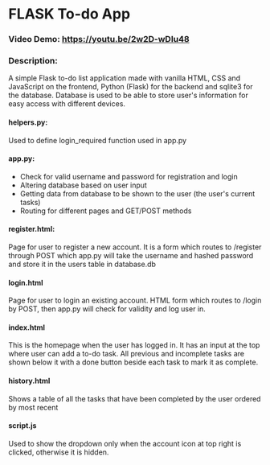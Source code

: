 # FLASK To-do App
### Video Demo:  <https://youtu.be/2w2D-wDIu48>
### Description:
A simple Flask to-do list application made with vanilla HTML, CSS and JavaScript on the frontend, Python (Flask) for the backend and sqlite3 for the database. Database is used to be able to store user's information for easy access with different devices.
#### helpers.py:
Used to define login_required function used in app.py
#### app.py:
- Check for valid username and password for registration and login
- Altering database based on user input
- Getting data from database to be shown to the user (the user's current tasks)
- Routing for different pages and GET/POST methods
#### register.html:
Page for user to register a new account. It is a form which routes to /register through POST which app.py will take the username and hashed password and store it in the users table in database.db 
#### login.html
Page for user to login an existing account. HTML form which routes to /login by POST, then app.py will check for validity and log user in.
#### index.html
This is the homepage when the user has logged in. It has an input at the top where user can add a to-do task. All previous and incomplete tasks are shown below it with a done button beside each task to mark it as complete.
#### history.html
Shows a table of all the tasks that have been completed by the user ordered by most recent
#### script.js
Used to show the dropdown only when the account icon at top right is clicked, otherwise it is hidden.


